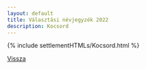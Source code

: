 ```yaml
---
layout: default
title: Választási névjegyzék 2022
description: Kocsord
---
```


{% include settlementHTMLs/Kocsord.html %}

[Vissza](../)